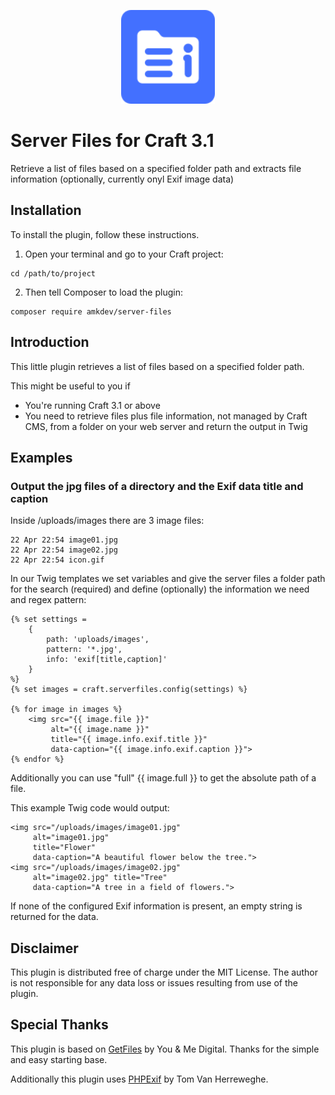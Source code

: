 <p align="center">
    <img src="https://github.com/amkdev/server-files/blob/master/src/icon.svg" alt="ServerFiles" width="150"/>
</p>

# Server Files for Craft 3.1

Retrieve a list of files based on a specified folder path and extracts file information (optionally, currently onyl Exif image data)

## Installation

To install the plugin, follow these instructions.

1. Open your terminal and go to your Craft project:

```
cd /path/to/project
```

2. Then tell Composer to load the plugin:

```
composer require amkdev/server-files
```

## Introduction

This little plugin retrieves a list of files based on a specified folder path.

This might be useful to you if

- You're running Craft 3.1 or above
- You need to retrieve files plus file information, not managed by Craft CMS, from a folder on your web server and return the output in Twig

## Examples

### Output the jpg files of a directory and the Exif data title and caption

Inside /uploads/images there are 3 image files:
```
22 Apr 22:54 image01.jpg
22 Apr 22:54 image02.jpg
22 Apr 22:54 icon.gif
```

In our Twig templates we set variables and give the server files a folder path for the search (required) and define (optionally) the information we need and regex pattern:
```
{% set settings =
    {
        path: 'uploads/images',
        pattern: '*.jpg',
        info: 'exif[title,caption]'
    }
%}
{% set images = craft.serverfiles.config(settings) %}

{% for image in images %}
    <img src="{{ image.file }}" 
         alt="{{ image.name }}"  
         title="{{ image.info.exif.title }}" 
         data-caption="{{ image.info.exif.caption }}">
{% endfor %}
```
Additionally you can use "full" {{ image.full }} to get the absolute path of a file.

This example Twig code would output:
```
<img src="/uploads/images/image01.jpg" 
     alt="image01.jpg" 
     title="Flower" 
     data-caption="A beautiful flower below the tree.">
<img src="/uploads/images/image02.jpg" 
     alt="image02.jpg" title="Tree" 
     data-caption="A tree in a field of flowers.">

```
If none of the configured Exif information is present, an empty string is returned for the data. 

## Disclaimer

This plugin is distributed free of charge under the MIT License. The author is not responsible for any data loss or issues resulting from use of the plugin. 

## Special Thanks 

This plugin is based on [GetFiles](https://github.com/amkdev/craft-getfiles) by You & Me Digital. Thanks for the simple and easy starting base. 

Additionally this plugin uses [PHPExif](https://github.com/PHPExif) by Tom Van Herreweghe.